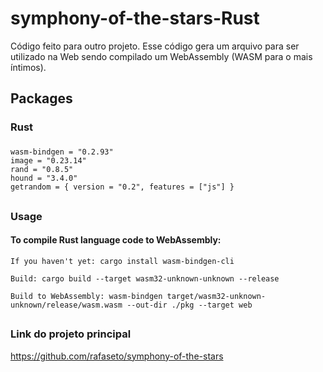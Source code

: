 # symphony-of-the-stars-Rust
Código feito para outro projeto. Esse código gera um arquivo para ser utilizado na Web sendo compilado um WebAssembly (WASM para o mais íntimos).

## Packages
### Rust
###
```
wasm-bindgen = "0.2.93"
image = "0.23.14"
rand = "0.8.5"
hound = "3.4.0"
getrandom = { version = "0.2", features = ["js"] }
```
##
### Usage
#### To compile Rust language code to WebAssembly:

```
If you haven't yet: cargo install wasm-bindgen-cli

Build: cargo build --target wasm32-unknown-unknown --release

Build to WebAssembly: wasm-bindgen target/wasm32-unknown-unknown/release/wasm.wasm --out-dir ./pkg --target web

```
##
### Link do projeto principal

<a>https://github.com/rafaseto/symphony-of-the-stars</a>
